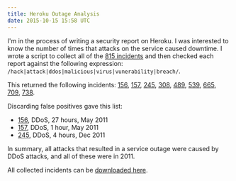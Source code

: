 ```yaml
---
title: Heroku Outage Analysis
date: 2015-10-15 15:58 UTC
---
```


I'm in the process of writing a security report on Heroku. I was interested to know the number of times that attacks on the service caused downtime. I wrote a script to collect all of the [815 incidents](https://status.heroku.com/past) and then checked each report against the following expression: `/hack|attack|ddos|malicious|virus|vunerability|breach/`.

This returned the following incidents:
[156](http://status.heroku.com/incident/156),
[157](http://status.heroku.com/incident/157),
[245](http://status.heroku.com/incident/245),
[308](http://status.heroku.com/incident/308),
[489](http://status.heroku.com/incident/489),
[539](http://status.heroku.com/incident/539),
[665](http://status.heroku.com/incident/665),
[709](http://status.heroku.com/incident/709),
[738](http://status.heroku.com/incident/738).

Discarding false positives gave this list:

* [156](http://status.heroku.com/incident/156), DDoS, 27 hours, May 2011
* [157](http://status.heroku.com/incident/157), DDoS, 1 hour, May 2011
* [245](http://status.heroku.com/incident/245), DDoS, 4 hours, Dec 2011

In summary, all attacks that resulted in a service outage were caused by DDoS attacks, and all of these were in 2011.

All collected incidents can be [downloaded here](/blog/2015-10-15-heroku-outage-analysis/incidents.zip).
